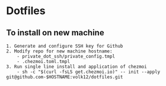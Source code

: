 # Dotfiles

## To install on new machine

    1. Generate and configure SSH key for Github
    2. Modify repo for new machine hostname:
        - private_dot_ssh/private_config.tmpl
        - .chezmoi.toml.tmpl
    3. Run single line install and application of chezmoi
        - sh -c "$(curl -fsLS get.chezmoi.io)" -- init --apply git@github.com-$HOSTNAME:volk12/dotfiles.git
